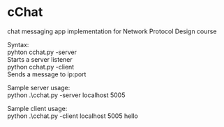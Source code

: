 # cChat
chat messaging app implementation for Network Protocol Design course

Syntax:  
 pyhton cchat.py -server <ip> <port>  
  Starts a server listener  
 python cchat.py -client <ip> <port> <message>  
  Sends a message to ip:port  
  
Sample server usage:  
python .\cchat.py -server localhost 5005  
  
Sample client usage:  
python .\cchat.py -client localhost 5005 hello  
